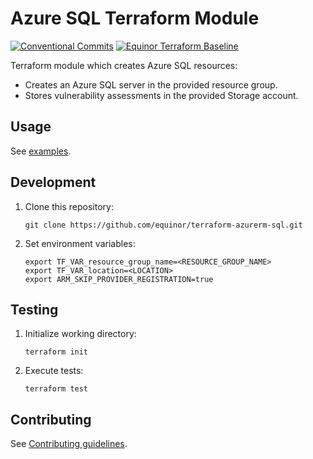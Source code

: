 # Azure SQL Terraform Module

[![Conventional Commits](https://img.shields.io/badge/Conventional%20Commits-1.0.0-yellow.svg)](https://conventionalcommits.org)
[![Equinor Terraform Baseline](https://img.shields.io/badge/Equinor%20Terraform%20Baseline-1.0.0-blueviolet)](https://github.com/equinor/terraform-baseline)

Terraform module which creates Azure SQL resources:

- Creates an Azure SQL server in the provided resource group.
- Stores vulnerability assessments in the provided Storage account.

## Usage

See [examples](examples).

## Development

1. Clone this repository:

    ```console
    git clone https://github.com/equinor/terraform-azurerm-sql.git
    ```

1. Set environment variables:

    ```console
    export TF_VAR_resource_group_name=<RESOURCE_GROUP_NAME>
    export TF_VAR_location=<LOCATION>
    export ARM_SKIP_PROVIDER_REGISTRATION=true
    ```

## Testing

1. Initialize working directory:

    ```console
    terraform init
    ```

1. Execute tests:

    ```console
    terraform test
    ```

## Contributing

See [Contributing guidelines](CONTRIBUTING.md).
